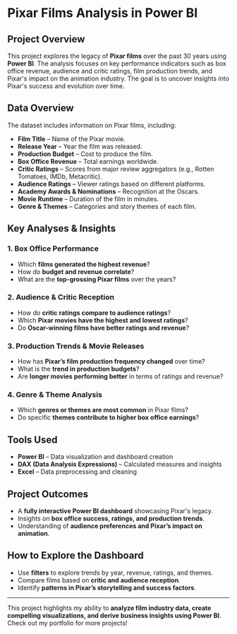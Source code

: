 # Pixar Films Analysis in Power BI

## Project Overview
This project explores the legacy of **Pixar films** over the past 30 years using **Power BI**. The analysis focuses on key performance indicators such as box office revenue, audience and critic ratings, film production trends, and Pixar's impact on the animation industry. The goal is to uncover insights into Pixar's success and evolution over time.

## Data Overview
The dataset includes information on Pixar films, including:
- **Film Title** – Name of the Pixar movie.
- **Release Year** – Year the film was released.
- **Production Budget** – Cost to produce the film.
- **Box Office Revenue** – Total earnings worldwide.
- **Critic Ratings** – Scores from major review aggregators (e.g., Rotten Tomatoes, IMDb, Metacritic).
- **Audience Ratings** – Viewer ratings based on different platforms.
- **Academy Awards & Nominations** – Recognition at the Oscars.
- **Movie Runtime** – Duration of the film in minutes.
- **Genre & Themes** – Categories and story themes of each film.

## Key Analyses & Insights
### **1. Box Office Performance**
- Which **films generated the highest revenue**?
- How do **budget and revenue correlate**?
- What are the **top-grossing Pixar films** over the years?

### **2. Audience & Critic Reception**
- How do **critic ratings compare to audience ratings**?
- Which **Pixar movies have the highest and lowest ratings**?
- Do **Oscar-winning films have better ratings and revenue**?

### **3. Production Trends & Movie Releases**
- How has **Pixar’s film production frequency changed** over time?
- What is the **trend in production budgets**?
- Are **longer movies performing better** in terms of ratings and revenue?

### **4. Genre & Theme Analysis**
- Which **genres or themes are most common** in Pixar films?
- Do specific **themes contribute to higher box office earnings**?

## Tools Used
- **Power BI** – Data visualization and dashboard creation
- **DAX (Data Analysis Expressions)** – Calculated measures and insights
- **Excel** – Data preprocessing and cleaning

## Project Outcomes
- A **fully interactive Power BI dashboard** showcasing Pixar's legacy.
- Insights on **box office success, ratings, and production trends**.
- Understanding of **audience preferences and Pixar’s impact on animation**.

## How to Explore the Dashboard
- Use **filters** to explore trends by year, revenue, ratings, and themes.
- Compare films based on **critic and audience reception**.
- Identify **patterns in Pixar’s storytelling and success factors**.

---
This project highlights my ability to **analyze film industry data, create compelling visualizations, and derive business insights using Power BI**. Check out my portfolio for more projects!


